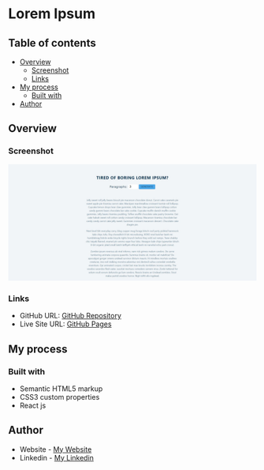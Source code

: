 # Lorem Ipsum

## Table of contents

- [Overview](#overview)
  - [Screenshot](#screenshot)
  - [Links](#links)
- [My process](#my-process)
  - [Built with](#built-with)
- [Author](#author)

## Overview

### Screenshot

![](lorem-ipsum.jpg)

### Links

- GitHub URL: [GitHub Repository]()
- Live Site URL: [GitHub Pages]()

## My process

### Built with

- Semantic HTML5 markup
- CSS3 custom properties
- React js

## Author

- Website - [My Website](https://www.atrindev.ir)
- Linkedin - [My Linkedin](https://www.linkedin.com/in/atrindev)
